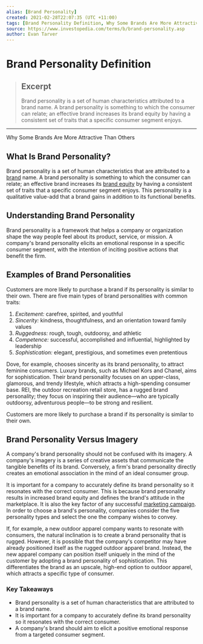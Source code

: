 ```yaml
---
alias: [Brand Personality]
created: 2021-02-28T22:07:35 (UTC +11:00)
tags: [Brand Personality Definition, Why Some Brands Are More Attractive Than Others]
source: https://www.investopedia.com/terms/b/brand-personality.asp
author: Evan Tarver
---
```


# Brand Personality Definition

> ## Excerpt
> Brand personality is a set of human characteristics attributed to a brand name. A brand personality is something to which the consumer can relate; an effective brand increases its brand equity by having a consistent set of traits that a specific consumer segment enjoys.

---

Why Some Brands Are More Attractive Than Others
## What Is Brand Personality?

Brand personality is a set of human characteristics that are attributed to a [brand](https://www.investopedia.com/terms/b/brand.asp) name. A brand personality is something to which the consumer can relate; an effective brand increases its [brand equity](https://www.investopedia.com/terms/b/brandequity.asp) by having a consistent set of traits that a specific consumer segment enjoys. This personality is a qualitative value-add that a brand gains in addition to its functional benefits.

## Understanding Brand Personality

Brand personality is a framework that helps a company or organization shape the way people feel about its product, service, or mission. A company's brand personality elicits an emotional response in a specific consumer segment, with the intention of inciting positive actions that benefit the firm.

## Examples of Brand Personalities

Customers are more likely to purchase a brand if its personality is similar to their own. There are five main types of brand personalities with common traits:

1.  _Excitement:_ carefree, spirited, and youthful
2.  _Sincerity:_ kindness, thoughtfulness, and an orientation toward family values
3.  _Ruggedness:_ rough, tough, outdoorsy, and athletic
4.  _Competence:_ successful, accomplished and influential, highlighted by leadership
5.  _Sophistication:_ elegant, prestigious, and sometimes even pretentious

Dove, for example, chooses sincerity as its brand personality, to attract feminine consumers. Luxury brands, such as Michael Kors and Chanel, aims for sophistication. Their brand personality focuses on an upper-class, glamorous, and trendy lifestyle, which attracts a high-spending consumer base. REI, the outdoor recreation retail store, has a rugged brand personality; they focus on inspiring their audience—who are typically outdoorsy, adventurous people—to be strong and resilient.

Customers are more likely to purchase a brand if its personality is similar to their own.

## Brand Personality Versus Imagery

A company's brand personality should not be confused with its imagery. A company's imagery is a series of creative assets that communicate the tangible benefits of its brand. Conversely, a firm's brand personality directly creates an emotional association in the mind of an ideal consumer group.

It is important for a company to accurately define its brand personality so it resonates with the correct consumer. This is because brand personality results in increased brand equity and defines the brand's attitude in the marketplace. It is also the key factor of any successful [marketing campaign](https://www.investopedia.com/terms/m/marketing-campaign.asp). In order to choose a brand's personality, companies consider the five personality types and select the one the company wishes to convey.

If, for example, a new outdoor apparel company wants to resonate with consumers, the natural inclination is to create a brand personality that is rugged. However, it is possible that the company's competitor may have already positioned itself as the rugged outdoor apparel brand. Instead, the new apparel company can position itself uniquely in the mind of the customer by adopting a brand personality of sophistication. This differentiates the brand as an upscale, high-end option to outdoor apparel, which attracts a specific type of consumer.

### Key Takeaways

-   Brand personality is a set of human characteristics that are attributed to a brand name.
-   It is important for a company to accurately define its brand personality so it resonates with the correct consumer.
-   A company's brand should aim to elicit a positive emotional response from a targeted consumer segment.
